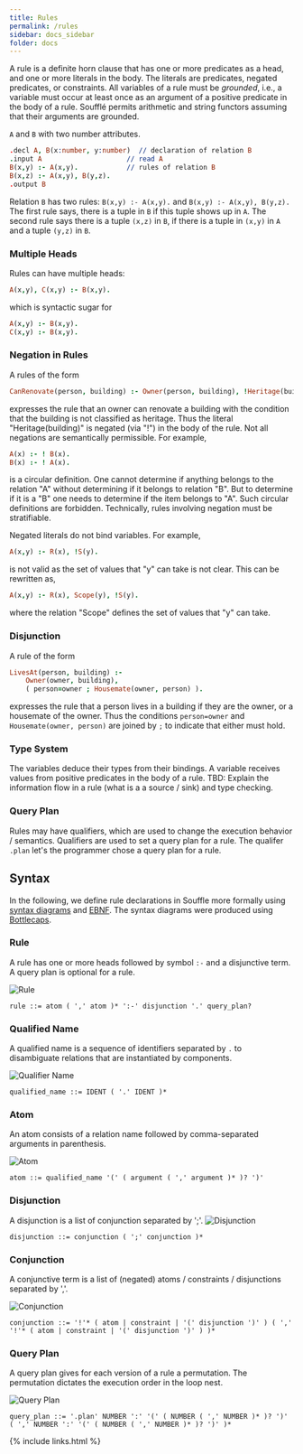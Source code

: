 ```yaml
---
title: Rules
permalink: /rules
sidebar: docs_sidebar
folder: docs
---
```

A rule is a definite horn clause that has one or more predicates as a head, and one or more 
literals in the body. The literals are predicates, negated 
predicates, or constraints.
All variables of a rule must be *grounded*, i.e., a variable must occur
at least once as an argument of a positive predicate in the body of
a rule.  Soufflé permits arithmetic and string functors assuming
that their arguments are grounded.

 ```A``` and ```B``` with two number attributes.
```prolog
.decl A, B(x:number, y:number)  // declaration of relation B
.input A                     // read A 
B(x,y) :- A(x,y).            // rules of relation B
B(x,z) :- A(x,y), B(y,z).
.output B
```
Relation ```B``` has two rules: ```B(x,y) :- A(x,y).``` and ```B(x,y) :- A(x,y), B(y,z).``` The first rule says, there is a tuple in `B` if this tuple shows up in `A`. The second rule says there is a tuple `(x,z)` in `B`, if there is a tuple in `(x,y)` in `A` and a tuple `(y,z)` in `B`.

### Multiple Heads
Rules can have multiple heads:
```prolog
A(x,y), C(x,y) :- B(x,y). 
```
which is syntactic sugar for
```prolog
A(x,y) :- B(x,y). 
C(x,y) :- B(x,y). 
```

### Negation in Rules
A rules of the form
```prolog
CanRenovate(person, building) :- Owner(person, building), !Heritage(building).
```
expresses the rule that an owner can renovate a building with the condition that the building is not classified as heritage. Thus the literal "Heritage(building)" is negated (via "!") in the body of the rule. Not all negations are semantically permissible. For example,
```prolog
A(x) :- ! B(x).
B(x) :- ! A(x).
```
is a circular definition. One cannot determine if anything belongs to the relation "A" without determining if it belongs to relation "B". But to determine if it is a "B" one needs to determine if the item belongs to "A". Such circular definitions are forbidden. Technically, rules involving negation must be stratifiable.

Negated literals do not bind variables. For example,
```prolog
A(x,y) :- R(x), !S(y).
```
is not valid as the set of values that "y" can take is not clear. This can be rewritten as,
```prolog
A(x,y) :- R(x), Scope(y), !S(y).
```
where the relation "Scope" defines the set of values that "y" can take.

### Disjunction
A rule of the form
```prolog
LivesAt(person, building) :-
    Owner(owner, building),
    ( person=owner ; Housemate(owner, person) ).
```
expresses the rule that a person lives in a building if they are the owner, or a housemate of the owner. Thus the conditions `person=owner` and `Housemate(owner, person)` are joined by `;` to indicate that either must hold.


### Type System

The variables deduce their types from their bindings. A variable receives values from positive predicates in the body of a rule.
TBD: Explain the information flow in a rule (what is a a source / sink) and type checking.  

### Query Plan
Rules may have qualifiers, which are used to change the execution behavior / semantics. 
Qualifiers are used to set a query plan for a rule. The qualifer `.plan` let's the programmer chose a query plan for a rule.  

## Syntax 
In the following, we define rule declarations in Souffle more formally using [syntax diagrams](https://en.wikipedia.org/wiki/Syntax_diagram) and [EBNF](https://en.wikipedia.org/wiki/Extended_Backus–Naur_form). The syntax diagrams were produced using [Bottlecaps](https://www.bottlecaps.de/rr/ui).

### Rule
A rule has one or more heads followed by symbol `:-` and a disjunctive term. A query plan is optional for a rule.

![Rule](https://souffle-lang.github.io/img/rule.svg)

```ebnf
rule ::= atom ( ',' atom )* ':-' disjunction '.' query_plan?
```

### Qualified Name
A qualified name is a sequence of identifiers separated by `.` to disambiguate relations that are instantiated by components.

![Qualifier Name](https://souffle-lang.github.io/img/qualified_name.svg)

```ebnf
qualified_name ::= IDENT ( '.' IDENT )*
```

### Atom
An atom consists of a relation name followed by comma-separated arguments in parenthesis.

![Atom](https://souffle-lang.github.io/img/atom.svg)

```ebnf
atom ::= qualified_name '(' ( argument ( ',' argument )* )? ')'
```

### Disjunction
A disjunction is a list of conjunction separated by ';'.
![Disjunction](https://souffle-lang.github.io/img/disjunction.svg)

```ebnf
disjunction ::= conjunction ( ';' conjunction )*
```

### Conjunction
A conjunctive term is a list of (negated) atoms / constraints / disjunctions separated by ','. 

![Conjunction](https://souffle-lang.github.io/img/conjunction.svg)

```ebnf
conjunction ::= '!'* ( atom | constraint | '(' disjunction ')' ) ( ',' '!'* ( atom | constraint | '(' disjunction ')' ) )*
```

### Query Plan
A query plan gives for each version of a rule a permutation. The permutation dictates the execution order in the loop nest.

![Query Plan](https://souffle-lang.github.io/img/query_plan.svg)

```ebnf
query_plan ::= '.plan' NUMBER ':' '(' ( NUMBER ( ',' NUMBER )* )? ')' ( ',' NUMBER ':' '(' ( NUMBER ( ',' NUMBER )* )? ')' )*
```
         
{% include links.html %}
